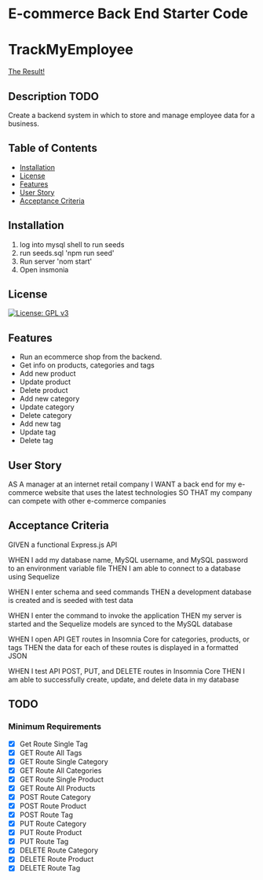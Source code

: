 # E-commerce Back End Starter Code
# TrackMyEmployee
[The Result!](https://youtu.be/R-mspp6LJL4)

## Description TODO
Create a backend system in which to store and manage employee data for a business.

## Table of Contents

- [Installation](#installation)
- [License](#license)
- [Features](#features)
- [User Story](#user-story)
- [Acceptance Criteria](#acceptance-criteria)


## Installation

1. log into mysql shell to run seeds
2. run seeds.sql 'npm run seed'
3. Run server 'nom start'
4. Open insmonia


## License

[![License: GPL v3](https://img.shields.io/badge/License-GPLv3-blue.svg)](https://www.gnu.org/licenses/gpl-3.0)


## Features

- Run an ecommerce shop from the backend.
- Get info on products, categories and tags
- Add new product
- Update product
- Delete product
- Add new category
- Update category
- Delete category
- Add new tag
- Update tag
- Delete tag

## User Story
AS A manager at an internet retail company
I WANT a back end for my e-commerce website that uses the latest technologies
SO THAT my company can compete with other e-commerce companies


## Acceptance Criteria
GIVEN a functional Express.js API

WHEN I add my database name, MySQL username, and MySQL password to an environment variable file
THEN I am able to connect to a database using Sequelize

WHEN I enter schema and seed commands
THEN a development database is created and is seeded with test data

WHEN I enter the command to invoke the application
THEN my server is started and the Sequelize models are synced to the MySQL database

WHEN I open API GET routes in Insomnia Core for categories, products, or tags
THEN the data for each of these routes is displayed in a formatted JSON

WHEN I test API POST, PUT, and DELETE routes in Insomnia Core
THEN I am able to successfully create, update, and delete data in my database




## TODO

### Minimum Requirements
- [x] Get Route Single Tag
- [x] GET Route All Tags
- [x] GET Route Single Category
- [x] GET Route All Categories
- [x] GET Route Single Product
- [x] GET Route All Products
- [x] POST Route Category
- [x] POST Route Product
- [x] POST Route Tag
- [x] PUT Route Category
- [x] PUT Route Product
- [x] PUT Route Tag
- [x] DELETE Route Category
- [x] DELETE Route Product
- [x] DELETE Route Tag
